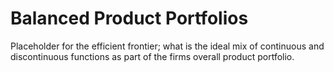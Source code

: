 # Balanced Product Portfolios

Placeholder for the efficient frontier; what is the ideal mix of continuous and discontinuous functions as part of the firms overall product portfolio.